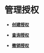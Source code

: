 # 管理授权<a name="dew_01_0095"></a>

-   **[创建授权](创建授权.md)**  

-   **[查询授权](查询授权.md)**  

-   **[撤销授权](撤销授权.md)**  

